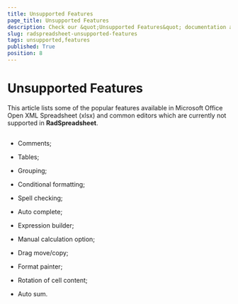```yaml
---
title: Unsupported Features
page_title: Unsupported Features
description: Check our &quot;Unsupported Features&quot; documentation article for the RadSpreadsheet WPF control.
slug: radspreadsheet-unsupported-features
tags: unsupported,features
published: True
position: 8
---
```


# Unsupported Features



This article lists some of the popular features available in Microsoft Office Open XML Spreadsheet (xlsx) and common editors
        which are currently not supported in __RadSpreadsheet__.
      

## 

* Comments;

* Tables;

* Grouping;

* Conditional formatting;

* Spell checking;

* Auto complete;

* Expression builder;

* Manual calculation option;

* Drag move/copy;

* Format painter;

* Rotation of cell content;

* Auto sum.

